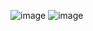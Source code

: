 ![image](https://github.com/SarfarazQadir/Status-Online---Offline-Javascript/assets/144503703/f61a3e3e-592c-4c4e-9d29-7623608a41ff)
![image](https://github.com/SarfarazQadir/Status-Online---Offline-Javascript/assets/144503703/9672fabc-18b8-4dff-8baf-442d41fa339f)
